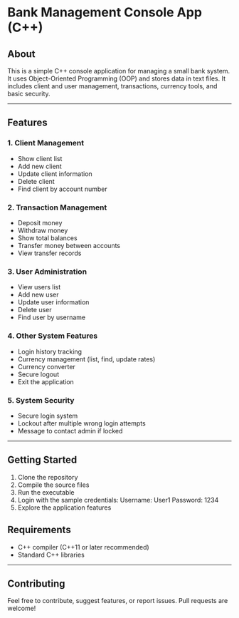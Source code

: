 # Bank Management Console App (C++)

## About

This is a simple C++ console application for managing a small bank system. It uses Object-Oriented Programming (OOP) and stores data in text files. It includes client and user management, transactions, currency tools, and basic security.

---

## Features

### 1. Client Management
- Show client list  
- Add new client  
- Update client information  
- Delete client  
- Find client by account number  

### 2. Transaction Management
- Deposit money  
- Withdraw money  
- Show total balances  
- Transfer money between accounts  
- View transfer records  

### 3. User Administration
- View users list  
- Add new user  
- Update user information  
- Delete user  
- Find user by username  

### 4. Other System Features
- Login history tracking  
- Currency management (list, find, update rates)  
- Currency converter  
- Secure logout  
- Exit the application  

### 5. System Security
- Secure login system  
- Lockout after multiple wrong login attempts  
- Message to contact admin if locked  

---

## Getting Started

1. Clone the repository  
2. Compile the source files  
3. Run the executable  
4. Login with the sample credentials:
       Username: User1
       Password: 1234
5. Explore the application features

## Requirements

- C++ compiler (C++11 or later recommended)  
- Standard C++ libraries  

---

## Contributing

Feel free to contribute, suggest features, or report issues. Pull requests are welcome!


   
